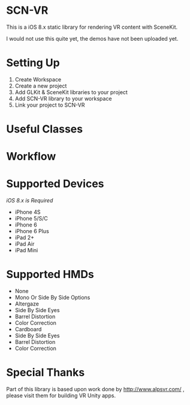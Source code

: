 SCN-VR
======

This is a iOS 8.x static library for rendering VR content with SceneKit.

I would not use this quite yet, the demos have not been uploaded yet.

Setting Up
======

1. Create Workspace
2. Create a new project
3. Add GLKit & SceneKit libraries to your project
4. Add SCN-VR library to your workspace
5. Link your project to SCN-VR

Useful Classes
======

Workflow
======

Supported Devices
======

*iOS 8.x is Required*

- iPhone 4S
- iPhone 5/S/C
- iPhone 6
- iPhone 6 Plus
- iPad 2+
- iPad Air
- iPad Mini

Supported HMDs
======

- None
 - Mono Or Side By Side Options
- Altergaze
 - Side By Side Eyes
 - Barrel Distortion
 - Color Correction
- Cardboard
 - Side By Side Eyes
 - Barrel Distortion
 - Color Correction

Special Thanks
======

Part of this library is based upon work done by http://www.alpsvr.com/ , please visit them for building VR Unity apps.
